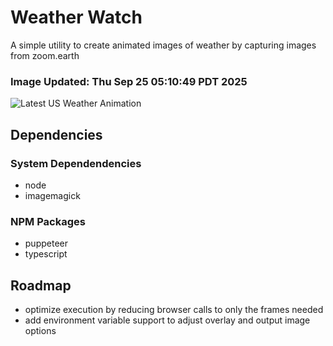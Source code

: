 # Weather Watch

A simple utility to create animated images of weather by capturing images from zoom.earth

### Image Updated: Thu Sep 25 05:10:49 PDT 2025

![Latest US Weather Animation](animations/2025-09-25.webp)

## Dependencies
### System Dependendencies
* node
* imagemagick
### NPM Packages
* puppeteer
* typescript

## Roadmap
* optimize execution by reducing browser calls to only the frames needed
* add environment variable support to adjust overlay and output image options
